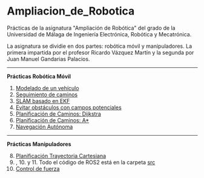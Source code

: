 # Ampliacion_de_Robotica
Prácticas de la asignatura "Ampliación de Robótica" del grado de la Universidad de Málaga de Ingeniería Electrónica, Robótica y Mecatrónica.

La asignatura se dividie en dos partes: robótica móvil y manipuladores. La primera impartida por el profesor Ricardo Vázquez Martín y la segunda por Juan Manuel Gandarias Palacios.

---
**Prácticas Robótica Móvil**

1. [Modelado de un vehículo](https://github.com/pablobfm2/Ampliacion_de_Robotica/tree/main/Rob%C3%B3tica%20M%C3%B3vil/1.%20Modelado%20de%20un%20veh%C3%ADculo)
2. [Seguimiento de caminos](https://github.com/pablobfm2/Ampliacion_de_Robotica/tree/main/Rob%C3%B3tica%20M%C3%B3vil/2.%20Seguimiento%20Caminos)
3. [SLAM basado en EKF](https://github.com/pablobfm2/Ampliacion_de_Robotica/tree/main/Rob%C3%B3tica%20M%C3%B3vil/3.%20SLAM%20con%20Filtro%20de%20Kalman)
4. [Evitar obstáculos con campos potenciales](https://github.com/pablobfm2/Ampliacion_de_Robotica/tree/main/Rob%C3%B3tica%20M%C3%B3vil/4.%20Campos%20Potenciales)
5. [Planificación de Caminos: Dijkstra](https://github.com/pablobfm2/Ampliacion_de_Robotica/tree/main/Rob%C3%B3tica%20M%C3%B3vil/5.%20Planificaci%C3%B3n%20de%20caminos%3A%20Dijkistra)
6. [Planificación de Caminos: A*](https://github.com/pablobfm2/Ampliacion_de_Robotica/tree/main/Rob%C3%B3tica%20M%C3%B3vil/6.%20%20Planificaci%C3%B3n%20de%20Caminos%3A%20A*)
7. [Navegación Autónoma](https://github.com/pablobfm2/Ampliacion_de_Robotica/tree/main/Rob%C3%B3tica%20M%C3%B3vil/7.%20Navegaci%C3%B3n%20Aut%C3%B3noma)

---
**Prácticas Manipuladores**

8. [Planificación Trayectoria Cartesiana](https://github.com/pablobfm2/Ampliacion_de_Robotica/tree/main/Robotica_Manipuladores/8.%20Planificaci%C3%B3n%20Trayectoria%20Cartesiana)
9. , 10. y 11. Todo el código de ROS2 está en la carpeta [src](https://github.com/pablobfm2/Ampliacion_de_Robotica/tree/main/Robotica_Manipuladores/src)
12. [Control de fuerza](https://github.com/pablobfm2/Ampliacion_de_Robotica/tree/main/Robotica_Manipuladores/Practica5)
